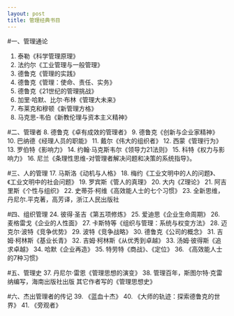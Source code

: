 ```yaml
---
layout: post
title: 管理经典书目
---
```


#一、管理通论
1.	泰勒《科学管理原理》
2.	法约尔《工业管理与一般管理》
3.	德鲁克《管理的实践》
4.	德鲁克《管理：使命、责任、实务》
5.	德鲁克《21世纪的管理挑战》
6.	加里·哈默、比尔·布林《管理大未来》
7.	布莱克和穆顿《新管理方格》
8. 马克思-韦伯《新教伦理与资本主义精神》

#二、管理者
8.	德鲁克《卓有成效的管理者》
9.	德鲁克《创新与企业家精神》
10.	巴纳德《经理人员的职能》
11.	戴尔《伟大的组织者》
12.	西蒙《管理行为》
13.	罗伯特《影响力》
14.	约翰·马克斯韦尔《领导力21法则》
15.	科特《权力与影响力》
16.	尼兰《条理性思维-对管理者解决问题和决策的系统指导》。

#三、人的管理
17.	马斯洛《动机与人格》
18.	梅约《工业文明中的人的问题》、《工业文明中的社会问题》
19.	罗宾斯《管人的真理》
20.	大内《Z理论》
21.	阿吉里斯《个性与组织》
22.	史蒂芬·柯维《高效能人士的七个习惯》
23.	全新思维，丹尼尔.平克著，高芳译，浙江人民出版社

#四、组织管理
24.	彼得·圣吉《第五项修炼》
25.	爱迪思《企业生命周期》
26.	麦格雷戈《企业的人性面》
27.	卡斯特等《组织与管理：系统与权变方法》
28.	迈克尔·波特《竞争优势》
29.	波特《竞争战略》
30.	德鲁克《公司的概念》
31.	吉姆·柯林斯《基业长青》
32.	吉姆·柯林斯《从优秀到卓越》
33.	 汤姆·彼得斯《追求卓越》
34.	 哈默《企业再造》
35.	 特劳特《商战》、《定位》
36.	《高效能人士的7种习惯》

#五、管理史
37.	丹尼尔·雷恩《管理思想的演变》
38.	管理百年，斯图尔特·克雷纳编写，海南出版社出版
其它作者写的《管理思想史》

#六、杰出管理者的传记
39.	《蓝血十杰》
40.	《大师的轨迹：探索德鲁克的世界》
41.	《旁观者》

